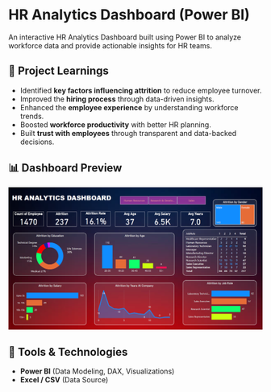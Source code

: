 # HR Analytics Dashboard (Power BI)

An interactive HR Analytics Dashboard built using Power BI to analyze workforce data and provide actionable insights for HR teams.

## 🔑 Project Learnings

- Identified **key factors influencing attrition** to reduce employee turnover.  
- Improved the **hiring process** through data-driven insights.  
- Enhanced the **employee experience** by understanding workforce trends.  
- Boosted **workforce productivity** with better HR planning.  
- Built **trust with employees** through transparent and data-backed decisions.  

## 📊 Dashboard Preview

![HR Analytics Dashboard](/Dashboard.png)  


## 🚀 Tools & Technologies

- **Power BI** (Data Modeling, DAX, Visualizations)  
- **Excel / CSV** (Data Source)  
